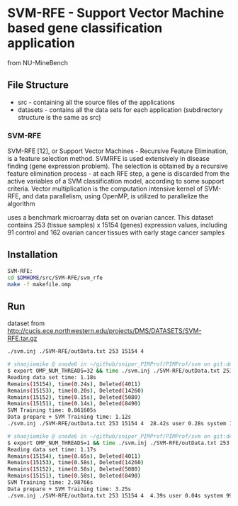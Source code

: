 # SVM-RFE - Support Vector Machine based gene classification application

from NU-MineBench

## File Structure

* src - containing all the source files of the applications
* datasets - contains all the data sets for each application                                   (subdirectory structure is the same as src)

### SVM-RFE

SVM-RFE [12], or Support Vector Machines - Recursive
Feature Elimination, is a feature selection method. SVMRFE is used extensively in disease finding (gene expression
problem). The selection is obtained by a recursive feature elimination process - at each RFE step, a gene is discarded from the
active variables of a SVM classification model, according to
some support criteria. Vector multiplication is the computation
intensive kernel of SVM-RFE, and data parallelism, using
OpenMP, is utilized to parallelize the algorithm

uses a benchmark microarray data set on ovarian cancer.
This dataset contains 253 (tissue samples) x 15154 (genes)
expression values, including 91 control and 162 ovarian cancer
tissues with early stage cancer samples

## Installation

```bash
SVM-RFE:                                                                                      
cd $DMHOME/src/SVM-RFE/svm_rfe                                                                
make -f makefile.omp     
```

## Run

dataset from http://cucis.ece.northwestern.edu/projects/DMS/DATASETS/SVM-RFE.tar.gz

```bash
./svm.inj ./SVM-RFE/outData.txt 253 15154 4

# shaojiemike @ snode6 in ~/github/sniper_PIMProf/PIMProf/svm on git:dev x [16:02:26]
$ export OMP_NUM_THREADS=32 && time ./svm.inj ./SVM-RFE/outData.txt 253 15154 4
Reading data set time: 1.18s
Remains(15154), time(0.24s), Deleted(4011)
Remains(15153), time(0.20s), Deleted(14260)
Remains(15152), time(0.15s), Deleted(5080)
Remains(15151), time(0.14s), Deleted(8490)
SVM Training time: 0.861605s
Data prepare + SVM Training time: 1.12s
./svm.inj ./SVM-RFE/outData.txt 253 15154 4  28.42s user 0.28s system 1239% cpu 2.316 total

# shaojiemike @ snode6 in ~/github/sniper_PIMProf/PIMProf/svm on git:dev x [16:02:43]
$ export OMP_NUM_THREADS=1 && time ./svm.inj ./SVM-RFE/outData.txt 253 15154 4
Reading data set time: 1.17s
Remains(15154), time(0.65s), Deleted(4011)
Remains(15153), time(0.58s), Deleted(14260)
Remains(15152), time(0.58s), Deleted(5080)
Remains(15151), time(0.58s), Deleted(8490)
SVM Training time: 2.98766s
Data prepare + SVM Training time: 3.25s
./svm.inj ./SVM-RFE/outData.txt 253 15154 4  4.39s user 0.04s system 99% cpu 4.436 total
```

